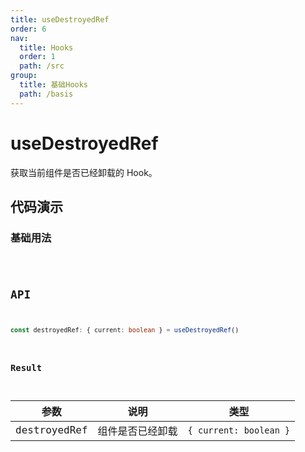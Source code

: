 ```yaml
---
title: useDestroyedRef
order: 6
nav:
  title: Hooks
  order: 1
  path: /src
group:
  title: 基础Hooks
  path: /basis
---
```


# useDestroyedRef

获取当前组件是否已经卸载的 Hook。

## 代码演示

### 基础用法

<code src="./demo/demo1.tsx" />

## API

```typescript
const destroyedRef: { current: boolean } = useDestroyedRef()
```

### Result

| 参数         | 说明             | 类型                   |
| ------------ | ---------------- | ---------------------- |
| destroyedRef | 组件是否已经卸载 | `{ current: boolean }` |
